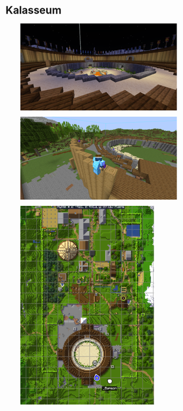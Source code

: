 # Kalasseum

<figure><img src="../../../.gitbook/assets/unksnown.png" alt=""><figcaption></figcaption></figure>

<figure><img src="../../../.gitbook/assets/2022-08-01_01.23.05.png" alt=""><figcaption></figcaption></figure>

<figure><img src="../../../.gitbook/assets/unknown (1).webp" alt=""><figcaption></figcaption></figure>
